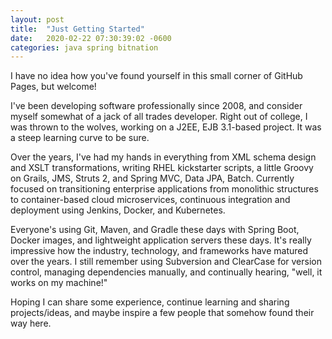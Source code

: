 ```yaml
---
layout: post
title:  "Just Getting Started"
date:   2020-02-22 07:30:39:02 -0600
categories: java spring bitnation
---
```


I have no idea how you've found yourself in this small corner of GitHub Pages, but welcome!

I've been developing software professionally since 2008, and consider myself somewhat of a jack of all trades
developer. Right out of college, I was thrown to the wolves, working on a J2EE, EJB 3.1-based project. It was a 
steep learning curve to be sure.

Over the years, I've had my hands in everything from XML schema design and XSLT transformations, writing
RHEL kickstarter scripts, a little Groovy on Grails, JMS, Struts 2, and Spring MVC, Data JPA, Batch. Currently focused on transitioning
enterprise applications from monolithic structures to container-based cloud microservices, continuous integration
and deployment using Jenkins, Docker, and Kubernetes.

Everyone's using Git, Maven, and Gradle these days with Spring Boot, Docker images, and lightweight application servers these days.
It's really impressive how the industry, technology, and frameworks have matured over the years. I still remember using
Subversion and ClearCase for version control, managing dependencies manually, and continually hearing, "well, it works on my machine!"

Hoping I can share some experience, continue learning and sharing projects/ideas, and maybe inspire a few people
that somehow found their way here.